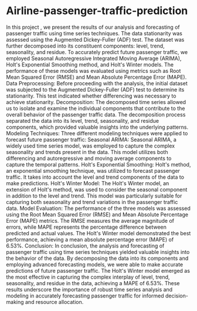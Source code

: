 # Airline-passenger-traffic-prediction
In this project , we present the results of our analysis and forecasting of passenger traffic using time series techniques. The data stationarity was assessed using the Augmented Dickey-Fuller (ADF) test. The dataset was further decomposed into its constituent components: level, trend, seasonality, and residue. To accurately predict future passenger traffic, we employed Seasonal Autoregressive Integrated Moving Average (ARIMA), Holt's Exponential Smoothing method, and Holt's Winter models. The performance of these models was evaluated using metrics such as Root Mean Squared Error (RMSE) and Mean Absolute Percentage Error (MAPE).
Data Preprocessing: Before proceeding with the analysis, the initial dataset was subjected to the Augmented Dickey-Fuller (ADF) test to determine its stationarity. This test indicated whether differencing was necessary to achieve stationarity.
Decomposition: The decomposed time series allowed us to isolate and examine the individual components that contribute to the overall behavior of the passenger traffic data. The decomposition process separated the data into its level, trend, seasonality, and residue components, which provided valuable insights into the underlying patterns.
Modeling Techniques: Three different modeling techniques were applied to forecast future passenger traffic:
Seasonal ARIMA: Seasonal ARIMA, a widely used time series model, was employed to capture the complex seasonality and trends present in the data. This model utilizes both differencing and autoregressive and moving average components to capture the temporal patterns.
Holt's Exponential Smoothing: Holt's method, an exponential smoothing technique, was utilized to forecast passenger traffic. It takes into account the level and trend components of the data to make predictions.
Holt's Winter Model: The Holt's Winter model, an extension of Holt's method, was used to consider the seasonal component in addition to the level and trend. This model was particularly suitable for capturing both seasonality and trend variations in the passenger traffic data.
Model Evaluation: The performance of the three models was assessed using the Root Mean Squared Error (RMSE) and Mean Absolute Percentage Error (MAPE) metrics. The RMSE measures the average magnitude of errors, while MAPE represents the percentage difference between predicted and actual values. The Holt's Winter model demonstrated the best performance, achieving a mean absolute percentage error (MAPE) of 6.53%.
Conclusion: In conclusion, the analysis and forecasting of passenger traffic using time series techniques yielded valuable insights into the behavior of the data. By decomposing the data into its components and employing advanced forecasting models, we were able to make accurate predictions of future passenger traffic. The Holt's Winter model emerged as the most effective in capturing the complex interplay of level, trend, seasonality, and residue in the data, achieving a MAPE of 6.53%. These results underscore the importance of robust time series analysis and modeling in accurately forecasting passenger traffic for informed decision-making and resource allocation.







